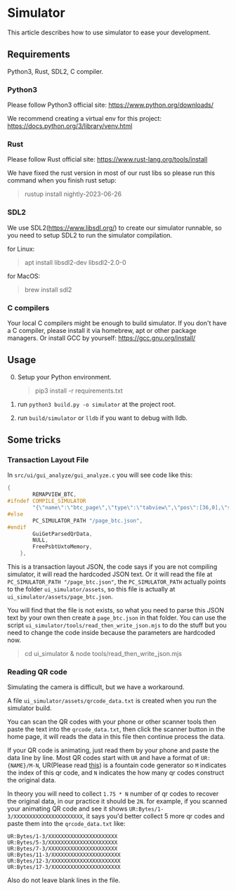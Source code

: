 # Simulator
This article describes how to use simulator to ease your development.

## Requirements
Python3, Rust, SDL2, C compiler.

### Python3
Please follow Python3 official site: https://www.python.org/downloads/

We recommend creating a virtual env for this project: https://docs.python.org/3/library/venv.html

### Rust
Please follow Rust official site: https://www.rust-lang.org/tools/install

We have fixed the rust version in most of our rust libs so please run this command when you finish rust setup: 
> rustup install nightly-2023-06-26

### SDL2
We use SDL2(https://www.libsdl.org/) to create our simulator runnable, so you need to setup SDL2 to run the simulator compilation.

for Linux:
> apt install libsdl2-dev libsdl2-2.0-0

for MacOS:
> brew install sdl2

### C compilers
Your local C compilers might be enough to build simulator. If you don't have a C compiler, please install it via homebrew, apt or other package managers. Or install GCC by yourself: https://gcc.gnu.org/install/

## Usage
0. Setup your Python environment.
    > pip3 install -r requirements.txt

1. run `python3 build.py -o simulator` at the project root.

2. run `build/simulator` or `lldb` if you want to debug with lldb.

## Some tricks

### Transaction Layout File
In `src/ui/gui_analyze/gui_analyze.c` you will see code like this:
```C
{
        REMAPVIEW_BTC,
#ifndef COMPILE_SIMULATOR
        "{\"name\":\"btc_page\",\"type\":\"tabview\",\"pos\":[36,0],\"size\":[408,774],\"bg_color\":0,\"border_width\":0,\"children\":[{\"type\":\"tabview_child\",\"index\":1,\"tab_name\":\"Overview\",\"text_color\":16777215,\"font\":\"openSansEnIllustrate\",\"children\":[{\"type\":\"custom_container\",\"bg_color\":0,\"bg_opa\":0,\"pos\":[0,12],\"custom_show_func\":\"GuiBtcTxOverview\"}]},{\"type\":\"tabview_child\",\"index\":2,\"tab_name\":\"Details\",\"text_color\":16777215,\"font\":\"openSansEnIllustrate\",\"children\":[{\"type\":\"custom_container\",\"bg_color\":0,\"bg_opa\":0,\"pos\":[0,12],\"custom_show_func\":\"GuiBtcTxDetail\"}]}]}",
#else
        PC_SIMULATOR_PATH "/page_btc.json",
#endif
        GuiGetParsedQrData,
        NULL,
        FreePsbtUxtoMemory,
    },
```

This is a transaction layout JSON, the code says if you are not compiling simulator, it will read the hardcoded JSON text. Or it will read the file at `PC_SIMULATOR_PATH "/page_btc.json"`, the `PC_SIMULATOR_PATH` actually points to the folder `ui_simulator/assets`, so this file is actually at `ui_simulator/assets/page_btc.json`.

You will find that the file is not exists, so what you need to parse this JSON text by your own then create a `page_btc.json` in that folder. You can use the script `ui_simulator/tools/read_then_write_json.mjs` to do the stuff but you need to change the code inside because the parameters are hardcoded now. 
> cd ui_simulator & node tools/read_then_write_json.mjs

### Reading QR code
Simulating the camera is difficult, but we have a workaround.

A file `ui_simulator/assets/qrcode_data.txt` is created when you run the simulator build.

You can scan the QR codes with your phone or other scanner tools then paste the text into the `qrcode_data.txt`, then click the scanner button in the home page, it will reads the data in this file then continue process the data.

If your QR code is animating, just read them by your phone and paste the data line by line. Most QR codes start with `UR` and have a format of `UR:{NAME}/M-N`, UR(Please read [this](https://github.com/BlockchainCommons/Research/blob/master/papers/bcr-2020-005-ur.md)) is a fountain code generator so `M` indicates the index of this qr code, and `N` indicates the how many qr codes construct the original data.

In theory you will need to collect `1.75 * N` number of qr codes to recover the original data, in our practice it should be `2N`. for example, if you scanned your animating QR code and see it shows `UR:Bytes/1-3/XXXXXXXXXXXXXXXXXXXXXX`, it says you'd better collect 5 more qr codes and paste them into the `qrcode_data.txt` like:

```
UR:Bytes/1-3/XXXXXXXXXXXXXXXXXXXXXX
UR:Bytes/5-3/XXXXXXXXXXXXXXXXXXXXXX
UR:Bytes/7-3/XXXXXXXXXXXXXXXXXXXXXX
UR:Bytes/11-3/XXXXXXXXXXXXXXXXXXXXXX
UR:Bytes/12-3/XXXXXXXXXXXXXXXXXXXXXX
UR:Bytes/17-3/XXXXXXXXXXXXXXXXXXXXXX
```

Also do not leave blank lines in the file.